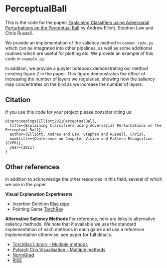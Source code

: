 # PerceptualBall

This is the code for the paper: 
[Explaining Classifiers using Adversarial Perturbations on the Perceptual Ball](https://arxiv.org/abs/1912.09405) by Andrew Elliott, Stephen Law and Chris Russell. 

We provide an implementation of the saliency method in `common_code.py` which can be integrated into other pipelines, as well as some additional routines which are useful for plotting etc. We provide an example of this code in `example.py`. 

In addition, we provide a jupyter notebook demonstrating our method creating figure 2 in the paper.  This figure demonstrates the effect of increasing the number of layers we regularise, showing how the saliency map concentrates on the bird as we increase the number of layers. 


## Citation
If you use this code for your project please consider citing us:
```
@inproceedings{Elliott2021PerceptualBall,
  title={Explaining Classifiers using Adversarial Perturbations on the Perceptual Ball},
  author={Elliott, Andrew and Law, Stephen and Russell, Chris},
  booktitle={Conference on Computer Vision and Pattern Recognition (CVPR)},
  year={2021}
}
```


## Other references

In addition to acknowledge the other resources in this field, several of which we use in the paper. 

**Visual Explanation Experiments**
* Insertion Deletion [Rise repo](https://github.com/eclique/RISE) 
* Pointing Game [TorchRay](github.com/facebookresearch/TorchRay)

**Alternative Saliency Methods**
For reference, here are links to alternative saliency methods.
We note that if available we use the standard implementation of each methods in each game and use a reference implementation otherwise. see paper for full details. 

* [TorchRay Library - Multiple methods](github.com/facebookresearch/TorchRay)
* [Pytorch Cnn Visualisation - Multiple methods](https://github.com/utkuozbulak/pytorch-cnn-visualizations)
* [NormGrad](www.github.com/ruthcfong/TorchRay/tree/normgrad)
* [RISE](github.com/eclique/RISE)
